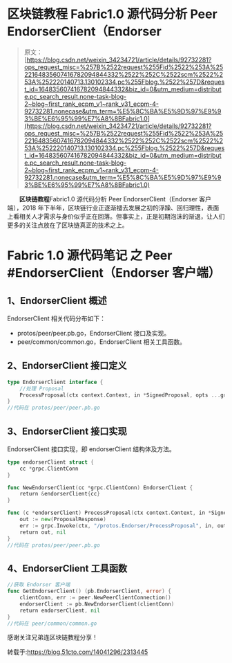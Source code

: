 # 区块链教程 Fabric1.0 源代码分析 Peer EndorserClient（Endorser

> 原文：[https://blog.csdn.net/weixin_34234721/article/details/92732281?ops_request_misc=%257B%2522request%255Fid%2522%253A%2522164835607416782094844332%2522%252C%2522scm%2522%253A%252220140713.130102334.pc%255Fblog.%2522%257D&request_id=164835607416782094844332&biz_id=0&utm_medium=distribute.pc_search_result.none-task-blog-2~blog~first_rank_ecpm_v1~rank_v31_ecpm-4-92732281.nonecase&utm_term=%E5%8C%BA%E5%9D%97%E9%93%BE%E6%95%99%E7%A8%8BFabric1.0](https://blog.csdn.net/weixin_34234721/article/details/92732281?ops_request_misc=%257B%2522request%255Fid%2522%253A%2522164835607416782094844332%2522%252C%2522scm%2522%253A%252220140713.130102334.pc%255Fblog.%2522%257D&request_id=164835607416782094844332&biz_id=0&utm_medium=distribute.pc_search_result.none-task-blog-2~blog~first_rank_ecpm_v1~rank_v31_ecpm-4-92732281.nonecase&utm_term=%E5%8C%BA%E5%9D%97%E9%93%BE%E6%95%99%E7%A8%8BFabric1.0)

　　**区块链教程**Fabric1.0 源代码分析 Peer EndorserClient（Endorser 客户端），2018 年下半年，区块链行业正逐渐褪去发展之初的浮躁、回归理性，表面上看相关人才需求与身价似乎正在回落。但事实上，正是初期泡沫的渐退，让人们更多的关注点放在了区块链真正的技术之上。

# Fabric 1.0 源代码笔记 之 Peer #EndorserClient（Endorser 客户端）

## 1、EndorserClient 概述

EndorserClient 相关代码分布如下：

*   protos/peer/peer.pb.go，EndorserClient 接口及实现。
*   peer/common/common.go，EndorserClient 相关工具函数。

## 2、EndorserClient 接口定义

```go
type EndorserClient interface {
    //处理 Proposal
    ProcessProposal(ctx context.Context, in *SignedProposal, opts ...grpc.CallOption) (*ProposalResponse, error)
}
//代码在 protos/peer/peer.pb.go
```

## 3、EndorserClient 接口实现

EndorserClient 接口实现，即 endorserClient 结构体及方法。

```go
type endorserClient struct {
    cc *grpc.ClientConn
}

func NewEndorserClient(cc *grpc.ClientConn) EndorserClient {
    return &endorserClient{cc}
}

func (c *endorserClient) ProcessProposal(ctx context.Context, in *SignedProposal, opts ...grpc.CallOption) (*ProposalResponse, error) {
    out := new(ProposalResponse)
    err := grpc.Invoke(ctx, "/protos.Endorser/ProcessProposal", in, out, c.cc, opts...)
    return out, nil
}
//代码在 protos/peer/peer.pb.go
```

## 4、EndorserClient 工具函数

```go
//获取 Endorser 客户端
func GetEndorserClient() (pb.EndorserClient, error) {
    clientConn, err := peer.NewPeerClientConnection()
    endorserClient := pb.NewEndorserClient(clientConn)
    return endorserClient, nil
}
//代码在 peer/common/common.go
```

感谢关注兄弟连区块链教程分享！

转载于:https://blog.51cto.com/14041296/2313445